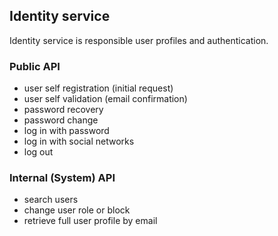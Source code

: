 ## Identity service

Identity service is responsible user profiles and authentication.

### Public API

- user self registration (initial request)
- user self validation (email confirmation)
- password recovery
- password change
- log in with password
- log in with social networks
- log out 

### Internal (System) API
- search users
- change user role or block
- retrieve full user profile by email
